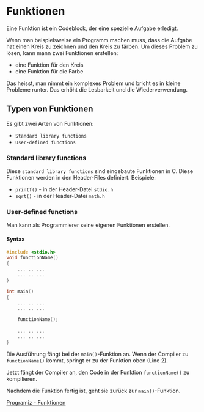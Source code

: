 # Funktionen

<show-structure depth="2"/>

Eine Funktion ist ein Codeblock, der eine spezielle Aufgabe erledigt.

Wenn man beispielsweise ein Programm machen muss, dass die Aufgabe hat einen Kreis zu zeichnen und den Kreis zu färben. Um dieses Problem zu lösen, kann mann zwei Funktionen erstellen:

- eine Funktion für den Kreis
- eine Funktion für die Farbe

Das heisst, man nimmt ein komplexes Problem und bricht es in kleine Probleme runter. Das erhöht die Lesbarkeit und die Wiederverwendung.

## Typen von Funktionen

Es gibt zwei Arten von Funktionen:

- `Standard library functions`
- `User-defined functions`

### Standard library functions

Diese `standard library functions` sind eingebaute Funktionen in C. Diese Funktionen werden in den Header-Files definiert. Beispiele:

- `printf()` - in der Header-Datei `stdio.h`
- `sqrt()` - in der Header-Datei `math.h`

### User-defined functions

Man kann als Programmierer seine eigenen Funktionen erstellen. 

#### Syntax

```C
#include <stdio.h>
void functionName()
{
    ... .. ...
    ... .. ...
}

int main()
{
    ... .. ...
    ... .. ...

    functionName();
    
    ... .. ...
    ... .. ...
}
```

Die Ausführung fängt bei der `main()`-Funktion an. Wenn der Compiler zu `functionName()` kommt, springt er zu der Funktion oben (Line 2).

Jetzt fängt der Compiler an, den Code in der Funktion `functionName()` zu kompilieren. 

Nachdem die Funktion fertig ist, geht sie zurück zur `main()`-Funktion.

<seealso>
    <category ref="weitere">
        <a href="https://www.programiz.com/c-programming/c-functions">Programiz - Funktionen</a>
    </category>
</seealso>